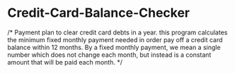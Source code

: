 # Credit-Card-Balance-Checker
/*
Payment plan to clear credit card debts in a year.
this program calculates the minimum fixed monthly payment needed in order pay off a credit card balance within 12 months. By a fixed monthly payment, we mean a single number which does not change each month, but instead is a constant amount that will be paid each month.
*/

